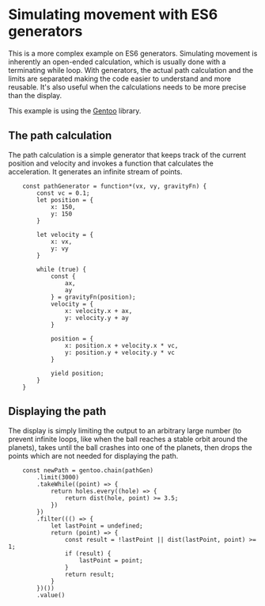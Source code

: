 # Simulating movement with ES6 generators

This is a more complex example on ES6 generators. Simulating movement is inherently an open-ended calculation, which is
usually done with a terminating while loop. With generators, the actual path calculation and the limits are separated
making the code easier to understand and more reusable. It's also useful when the calculations needs to be more precise
than the display.

This example is using the [Gentoo](https://github.com/sashee/gentoo) library.

## The path calculation

The path calculation is a simple generator that keeps track of the current position and velocity and invokes a function
that calculates the acceleration. It generates an infinite stream of points.

```
	const pathGenerator = function*(vx, vy, gravityFn) {
		const vc = 0.1;
		let position = {
			x: 150,
			y: 150
		}

		let velocity = {
			x: vx,
			y: vy
		}

		while (true) {
			const {
				ax,
				ay
			} = gravityFn(position);
			velocity = {
				x: velocity.x + ax,
				y: velocity.y + ay
			}

			position = {
				x: position.x + velocity.x * vc,
				y: position.y + velocity.y * vc
			}

			yield position;
		}
	}
```

## Displaying the path

The display is simply limiting the output to an arbitrary large number (to prevent infinite loops, like when the ball
reaches a stable orbit around the planets), takes until the ball crashes into one of the planets, then drops the points
which are not needed for displaying the path.

```
	const newPath = gentoo.chain(pathGen)
		.limit(3000)
		.takeWhile((point) => {
			return holes.every((hole) => {
				return dist(hole, point) >= 3.5;
			})
		})
		.filter((() => {
			let lastPoint = undefined;
			return (point) => {
				const result = !lastPoint || dist(lastPoint, point) >= 1;
				if (result) {
					lastPoint = point;
				}
				return result;
			}
		})())
		.value()
```
